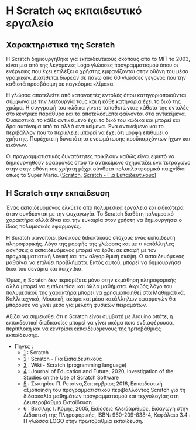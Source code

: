 # Η Scratch ως εκπαιδευτικό εργαλείο 

## Χαρακτηριστικά της Scratch 

   Η Scratch δημιουργήθηκε για εκπαιδευτικούς σκοπούς από το MIT το 2003, είναι μια από της λεγόμενες Logo γλώσσες προγραμματισμού όπου οι ενέργειες που έχει επιλέξει ο χρήστης εμφανίζονται στην οθόνη του μέσο γραφικών. Διατίθεται δωρεάν σε πάνω από 60 γλώσσες γεγονός που την καθιστά προσβάσιμη σε παγκόσμια κλίμακα.
  
   Η γλώσσα αποτελείτε από κατανοητές εντολές όπου κατηγοριοποιούνται σύμφωνα με την λειτουργία τους και η κάθε κατηγορία έχει το δικό της χρώμα. Η συγγραφή του κώδικα γίνετε τοποθετώντας κάθετα της εντολές  στο κεντρικό παράθυρο και τα αποτελέσματα φαίνονται στα αντικείμενα. Ουσιαστικά, το κάθε αντικείμενο έχει το δικό του κώδικα και μπορεί και δρα αυτόνομα από τα αλλά αντικείμενα. Ένα αντικείμενο και το περιβάλλον που το περικλείει  μπορεί να έχει ότι μορφή επιθυμεί ο χρήστης. Παρέχετε η δυνατότητα ενσωμάτωσης προϋπαρχόντων ήχων και εικόνων.

   Οι προγραμματιστικές δυνατότητες ποικίλουν καθώς είναι εφικτό να δημιουργηθούν εφαρμογές όπου το αντικείμενο σχηματίζει ένα τετράγωνο στην στην οθόνη του χρήστη μέχρι σύνθετα πολυπλατφορμικά παιχνίδια όπως το Super Mario. 
   ([Scratch](https://scratch.mit.edu/about), [Scratch - Για Εκπαιδευτικούς](https://scratch.mit.edu/educators))   
   
## Η Scratch στην εκπαίδευση

  Ένας εκπαιδευόμενος ελκύετε από πολυμεσικά εργαλεία και ειδικότερα όταν συνδέονται με την ψυχαγωγία. Το Scratch διαθέτη πολυμεσικό χαρακτήρα αλλά δίνει και την ευκαιρία στον χρήστη να δημιουργήσει ο ίδιος πολυμεσικές εφαρμογές. 
  
  Η Scratch ικανοποιεί βασικούς διδακτικούς στόχους ενός εκπαιδευτή πληροφορικής. Λόγο της μορφής της γλώσσας και με τι κατάλληλες ασκήσεις ο εκπαιδευόμενος μπορεί να έρθει σε επαφή με τον προγραμματιστική λογική και την αλγοριθμική σκέψη. Ο εκπαιδευόμενος μαθαίνει να επιλύει προβλήματα. Εκτός αυτού, μπορεί να δημιουργήσει δικά του σενάρια και παιχνίδια. 
  
  Όμως, η Scratch δεν περιορίζετε μόνο στην εκμάθηση πληροφορικής αλλά μπορεί να εμπλουτίσει και άλλα μαθήματα. Ακριβός λόγο του πολυμεσικού της χαρακτήρα μπορεί να χρησιμοποιηθεί στα Μαθηματικά,  Καλλιτεχνικά, Μουσική, ακόμα και μέσο κατάλληλων εφαρμογών θα μπορούσε να γίνει μέσο για μελέτη φυσικών πειραμάτων. 
  
  Αξίζει να σημειωθεί ότι η Scratch είναι συμβατή με Arduino οπότε, η εκπαιδευτική διαδικασίες μπορεί να γίνει ακόμα ποιο ενδιαφέρουσα, περίπλοκη και να κεντρίσει εκπαιδευόμενους της τριτοβάθμιας εκπαίδευσης.  
  
  * Πηγές :
    - [1](https://scratch.mit.edu/about) : Scratch
    - [2](https://scratch.mit.edu/educators) : Scratch - Για Εκπαιδευτικούς
    - [3](https://en.wikipedia.org/wiki/Scratch_(programming_language)) : Wiki - Scratch (programming language)
    - [4](https://dergipark.org.tr/en/download/article-file/699888) : Journal of Education and Future, 2020, Investigation of the Studies on the Use of Scratch Software
    - [5](http://nestor.teipel.gr/xmlui/bitstream/handle/123456789/17931/%20%20%20%20%20%20%20%20%20%20%20%20%20%20%20%20%20%20%20%20%20%20%20%20%20%20%20%20%20%20%20%20%20%20%20%20%20%20%20%20%20%20%20%20%20%20%20%20%20%20%20%20%20%20%20%20%20%20%20%20Scratch.pdf?sequence=1) : Σωτηρίου Π. Ρετσίνα,Σεπτέμβριος 2016, Εκπαιδευτική αξιοποίηση του προγραμματιστικού περιβάλλοντος Scratch για τη διδασκαλία μαθημάτων προγραμματισμού και τεχνολογίας στη Δευτεροβάθμια Εκπαίδευση
    - 6 : Βασίλης Ι. Κόμης, 2005, Εκδόσεις Κλειδάριθμος, Εισαγωγή στην Διδακτική της Πληροφορικής, ISBN: 960-209-838-4, Κεφάλαιο 3.4 : Η γλώσσα LOGO στην πρωτοβάθμια εκπαίδευση.
